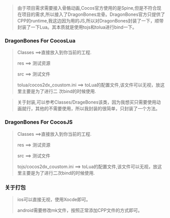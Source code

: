 > 由于项目需求需要接入骨骼动画,Cocos官方使用的是Spine,但是不符合现在项目的需求,所以接入了DragonBones龙骨。DragonBones官方只提供了CPP的runtime,我这边因为用的JS,所以对DragonBones封装了一下，顺带封装了一下Lua。其本质就是使用tojs和tolua进行bind一下。

### DragonBones For CocosLua

> Classes ==>直接放入到你当前的工程.
>
> res ==> 测试资源
>
> src  ==> 测试文件
>
> tolua/cocos2dx_coustom.ini ==>  toLua的配置文件,该文件可以无视，放这里主要是为了进行二          次bind的时候使用.



>关于封装,可以参考Classes/DrageBones该类，因为我想买只需要使用动画就行，其他的不需要使用，所以我封装的很简单，只封装了一个方法。



### DragonBones For CocosJS

>Classes ==>直接放入到你当前的工程.
>
>res ==> 测试资源
>
>src  ==> 测试文件
>
>tojs/cocos2dx_coustom.ini ==>  toLua的配置文件,该文件可以无视，放这里主要是为了进行二次bind的时候使用.





### 关于打包

> ios可以直接无视，使用Xocde即可。
>
> android需要修改mk文件，按照正常添加CPP文件的方式即可。